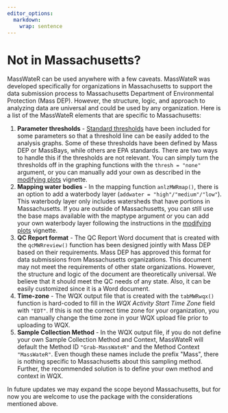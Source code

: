 ```yaml
---
editor_options: 
  markdown: 
    wrap: sentence
---
```


# Not in Massachusetts?

MassWateR can be used anywhere with a few caveats. MassWateR was developed specifically for organizations in Massachusetts to support the data submission process to Massachusetts Department of Environmental Protection (Mass DEP). However, the structure, logic, and approach to analyzing data are universal and could be used by any organization. Here is a list of the MassWateR elements that are specific to Massachusetts:

1. __Parameter thresholds__ - [Standard thresholds](https://massbays-tech.github.io/MassWateR/ThresholdMapping.xlsx) have been included for some parameters so that a threshold line can be easily added to the analysis graphs. Some of these thresholds have been defined by Mass DEP or MassBays, while others are EPA standards. There are two ways to handle this if the thresholds are not relevant. You can simply turn the thresholds off in the graphing functions with the `thresh = "none"` argument, or you can manually add your own as described in the [modifying plots](https://massbays-tech.github.io/MassWateR/articles/modifying.html) vignette.
1. __Mapping water bodies__ - In the mapping function `anlzMWRmap()`, there is an option to add a waterbody layer (`addwater = "high"/"medium"/"low"`). This waterbody layer only includes watersheds that have portions in Massachusetts. If you are outside of Massachusetts, you can still use the base maps available with the maptype argument or you can add your own waterbody layer following the instructions in the [modifying plots](https://massbays-tech.github.io/MassWateR/articles/modifying.html) vignette.
1. __QC Report format__ - The QC Report Word document that is created with the `qcMWRreview()` function has been designed jointly with Mass DEP based on their requirements. Mass DEP has approved this format for data submissions from Massachusetts organizations. This document may not meet the requirements of other state organizations. However, the structure and logic of the document are theoretically universal. We believe that it should meet the QC needs of any state. Also, it can be easily customized since it is a Word document.
1. __Time-zone__ - The WQX output file that is created with the `tabMWRwqx()` function is hard-coded to fill in the *WQX Activity Start Time Zone* field with `"EDT"`. If this is not the correct time zone for your organization, you can manually change the time zone in your WQX upload file prior to uploading to WQX.
1. __Sample Collection Method__ - In the WQX output file, if you do not define your own Sample Collection Method and Context, MassWateR will default the Method ID `"Grab-MassWateR"` and the Method Context `"MassWateR"`. Even though these names include the prefix "Mass", there is nothing specific to Massachusetts about this sampling method. Further, the recommended solution is to define your own method and context in WQX.

In future updates we may expand the scope beyond Massachusetts, but for now you are welcome to use the package with the considerations mentioned above.
